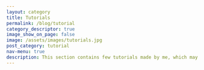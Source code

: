 ```yaml
---
layout: category
title: Tutorials
permalink: /blog/tutorial
category_descriptor: true
image_show_on_page: false
image: /assets/images/tutorials.jpg
post_category: tutorial
nav-menu: true
description: This section contains few tutorials made by me, which may be<br /> useful for people.
---
```

